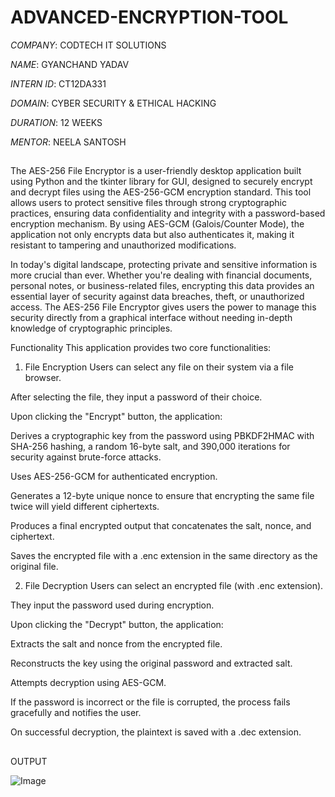 # ADVANCED-ENCRYPTION-TOOL

*COMPANY*: CODTECH IT SOLUTIONS

*NAME*: GYANCHAND YADAV

*INTERN ID*: CT12DA331

*DOMAIN*:  CYBER SECURITY & ETHICAL HACKING

*DURATION*: 12 WEEKS

*MENTOR*: NEELA SANTOSH

##
The AES-256 File Encryptor is a user-friendly desktop application built using Python and the tkinter library for GUI, designed to securely encrypt and decrypt files using the AES-256-GCM encryption standard. This tool allows users to protect sensitive files through strong cryptographic practices, ensuring data confidentiality and integrity with a password-based encryption mechanism. By using AES-GCM (Galois/Counter Mode), the application not only encrypts data but also authenticates it, making it resistant to tampering and unauthorized modifications.

In today's digital landscape, protecting private and sensitive information is more crucial than ever. Whether you're dealing with financial documents, personal notes, or business-related files, encrypting this data provides an essential layer of security against data breaches, theft, or unauthorized access. The AES-256 File Encryptor gives users the power to manage this security directly from a graphical interface without needing in-depth knowledge of cryptographic principles.

Functionality
This application provides two core functionalities:

1. File Encryption
Users can select any file on their system via a file browser.

After selecting the file, they input a password of their choice.

Upon clicking the "Encrypt" button, the application:

Derives a cryptographic key from the password using PBKDF2HMAC with SHA-256 hashing, a random 16-byte salt, and 390,000 iterations for security against brute-force attacks.

Uses AES-256-GCM for authenticated encryption.

Generates a 12-byte unique nonce to ensure that encrypting the same file twice will yield different ciphertexts.

Produces a final encrypted output that concatenates the salt, nonce, and ciphertext.

Saves the encrypted file with a .enc extension in the same directory as the original file.

2. File Decryption
Users can select an encrypted file (with .enc extension).

They input the password used during encryption.

Upon clicking the "Decrypt" button, the application:

Extracts the salt and nonce from the encrypted file.

Reconstructs the key using the original password and extracted salt.

Attempts decryption using AES-GCM.

If the password is incorrect or the file is corrupted, the process fails gracefully and notifies the user.

On successful decryption, the plaintext is saved with a .dec extension.

##
OUTPUT

![Image](https://github.com/user-attachments/assets/ee9c7b24-d690-4edf-b5c1-d62dd17fb37d)
